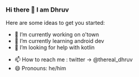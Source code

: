 ### Hi there 👋 I am Dhruv

<!--
**therealdhruv/therealdhruv** is a ✨ _special_ ✨ repository because its `README.md` (this file) appears on your GitHub profile. -->

Here are some ideas to get you started:

- 🔭 I’m currently working on o'town
- 🌱 I’m currently learning android dev
- 🤔 I’m looking for help with kotlin
<!--
- 👯 I’m looking to collaborate on ...
- 💬 Ask me about ... -->
- 📫 How to reach me : twitter -> @thereal_dhruv 
- 😄 Pronouns: he/him
<!--
- ⚡ Fun fact: ...
-->
